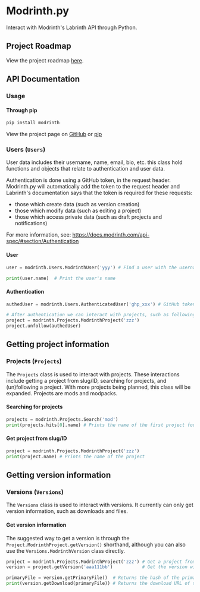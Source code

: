 # Modrinth.py
Interact with Modrinth's Labrinth API through Python. 

## Project Roadmap

View the project roadmap [here](https://github.com/users/BetaPictoris/projects/4/).

## API Documentation

### Usage
#### Through pip
```bash
pip install modrinth
```
View the project page on [GitHub](https://github.com/BetaPictoris/modrinth.py) or [pip](https://pypi.org/project/modrinth/)

### Users (`Users`)
User data includes their username, name, email, bio, etc. this class hold functions and objects that relate
to authentication and user data.  

Authentication is done using a GitHub token, in the request header. Modrinth.py will automatically add
the token to the request header and Labrinth's documentation says that the token is required for these
requests: 
 - those which create data (such as version creation)
 - those which modify data (such as editing a project)
 - those which access private data (such as draft projects and notifications)

For more information, see: https://docs.modrinth.com/api-spec/#section/Authentication

#### User 
```python
user = modrinth.Users.ModrinthUser('yyy') # Find a user with the username/ID yyy

print(user.name)  # Print the user's name
```

#### Authentication
```python
authedUser = modrinth.Users.AuthenticatedUser('ghp_xxx') # GitHub token

# After authentication we can interact with projects, such as following and unfollowing a mod.
project = modrinth.Projects.ModrinthProject('zzz')
project.unfollow(authedUser)
```

## Getting project information
### Projects (`Projects`)
The `Projects` class is used to interact with projects. These interactions include getting a project from slug/ID, searching for projects, and (un)following a project. With more projects being planned, this class will be expanded. Projects are mods and modpacks.

#### Searching for projects
```python
projects = modrinth.Projects.Search('mod')
print(projects.hits[0].name) # Prints the name of the first project found
```

#### Get project from slug/ID
```python
project = modrinth.Projects.ModrinthProject('zzz')
print(project.name) # Prints the name of the project
```

## Getting version information
### Versions (`Versions`)
The `Versions` class is used to interact with versions. It currently can only get version information, such as downloads and files. 
#### Get version information
The suggested way to get a version is through the `Project.ModrinthProject.getVersion()` shorthand, although you can also use the `Versions.ModrinthVersion` class directly.
```python
project = modrinth.Projects.ModrinthProject('zzz') # Get a project from slug/ID
version = project.getVersion('aaa111bb')           # Get the version with ID 'aaa111bb'

primaryFile = version.getPrimaryFile()  # Returns the hash of the primary file
print(version.getDownload(primaryFile)) # Returns the download URL of the primary file
```
